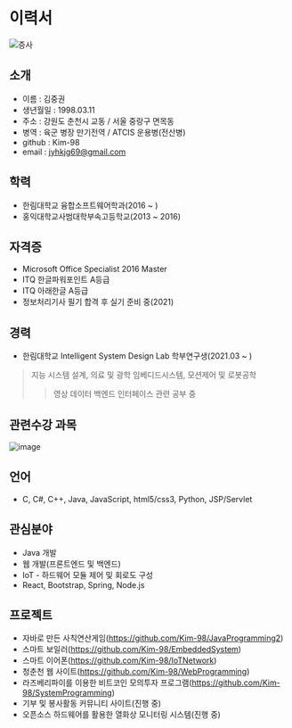# 이력서
![증사](https://user-images.githubusercontent.com/67696918/117563458-f5ec5080-b0e0-11eb-992b-5ed6b3692985.png)

## 소개
* 이름 : 김중권
* 생년월일 : 1998.03.11
* 주소 : 강원도 춘천시 교동 / 서울 중랑구 면목동
* 병역 : 육군 병장 만기전역 / ATCIS 운용병(전산병)
* github : Kim-98
* email : jyhkjg69@gmail.com

## 학력
* 한림대학교 융합소프트웨어학과(2016 ~ )
* 홍익대학교사범대학부속고등학교(2013 ~ 2016)

## 자격증
* Microsoft Office Specialist 2016 Master
* ITQ 한글파워포인트 A등급
* ITQ 아래한글 A등급
* 정보처리기사 필기 합격 후 실기 준비 중(2021)

## 경력
* 한림대학교 Intelligent System Design Lab 학부연구생(2021.03 ~ )
> 지능 시스템 설계, 의료 및 광학 임베디드시스템, 모션제어 및 로봇공학
>> 영상 데이터 백엔드 인터페이스 관련 공부 중

## 관련수강 과목
![image](https://user-images.githubusercontent.com/67696918/117566586-6cde1500-b0f2-11eb-8a29-1896b7ce3532.png)

## 언어
* C, C#, C++, Java, JavaScript, html5/css3, Python, JSP/Servlet

## 관심분야
* Java 개발
* 웹 개발(프론트엔드 및 백엔드)
* IoT - 하드웨어 모듈 제어 및 회로도 구성
* React, Bootstrap, Spring, Node.js

## 프로젝트
* 자바로 만든 사칙연산게임(https://github.com/Kim-98/JavaProgramming2)
* 스마트 보일러(https://github.com/Kim-98/EmbeddedSystem)
* 스마트 이어폰(https://github.com/Kim-98/IoTNetwork)
* 청춘천 웹 사이트(https://github.com/Kim-98/WebProgramming)
* 라즈베리파이를 이용한 비트코인 모의투자 프로그램(https://github.com/Kim-98/SystemProgramming)
* 기부 및 봉사활동 커뮤니티 사이트(진행 중)
* 오픈소스 하드웨어를 활용한 열화상 모니터링 시스템(진행 중)
